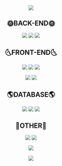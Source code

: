 <div align="center">

<img src="https://capsule-render.vercel.app/api?type=rect&color=0D1117&height=100&section=header&text=BackEnd%20Developer%20Jmoriaite&fontColor=E8E8E8&fontSize=50" />

## :sun_with_face:BACK-END:sun_with_face:
<img src="https://img.shields.io/badge/Java-007396?style=flat&logo=Java&logoColor=white"/> <img src="https://img.shields.io/badge/Spring Boot-6DB33F?style=flat-square&logo=Spring Boot&logoColor=white"/> <img src="https://img.shields.io/badge/Spring Security-6DB33F?style=flat-square&logo=Spring Security&logoColor=white"/> 

  
  
## :last_quarter_moon_with_face:FRONT-END:last_quarter_moon_with_face:
<img src="https://img.shields.io/badge/JavaScript-F7DF1E?style=flat-square&logo=JavaScript&logoColor=black"/> <img src="https://img.shields.io/badge/Thymeleaf-005F0F?style=flat-square&logo=Thymeleaf&logoColor=white"/> <img src="https://img.shields.io/badge/jQuery-0769AD?style=flat-square&logo=jQuery&logoColor=white"/>
  
<img src="https://img.shields.io/badge/HTML5-E34F26?style=flat&logo=HTML5&logoColor=white" /> <img src="https://img.shields.io/badge/CSS3-1572B6?style=flat&logo=CSS3&logoColor=white" />

  
  
## :earth_americas:DATABASE:earth_americas:
<img src="https://img.shields.io/badge/JPA-007396?style=flat-square&logo=JPA&logoColor=white"/> <img src="https://img.shields.io/badge/Oracle-F80000?style=flat-square&logo=Oracle&logoColor=white"/> <img src="https://img.shields.io/badge/MySQL-4479A1?style=flat-square&logo=MySQL&logoColor=black"/> 

  
  
## :ear_of_rice:OTHER:ear_of_rice:
<img src="https://img.shields.io/badge/GitHub-181717?style=flat-square&logo=GitHub&logoColor=white"/> <img src="https://img.shields.io/badge/Slack-4A154B?style=flat-square&logo=Slack&logoColor=white"/>

  
  
<img src="https://github-readme-stats.vercel.app/api/top-langs/?username=jmoriatie&layout=compact"><br><br>
<img src="https://github-readme-stats.vercel.app/api?username=jmoriatie&show_icons=true">
</div>
